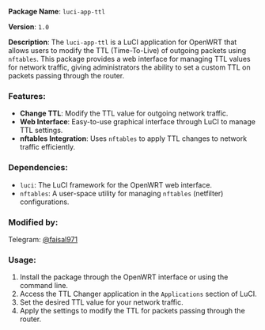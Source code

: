 **Package Name**: `luci-app-ttl`

**Version**: `1.0`

**Description**:
The `luci-app-ttl` is a LuCI application for OpenWRT that allows users to modify the TTL (Time-To-Live) of outgoing packets using `nftables`. This package provides a web interface for managing TTL values for network traffic, giving administrators the ability to set a custom TTL on packets passing through the router.

### Features:

* **Change TTL**: Modify the TTL value for outgoing network traffic.
* **Web Interface**: Easy-to-use graphical interface through LuCI to manage TTL settings.
* **nftables Integration**: Uses `nftables` to apply TTL changes to network traffic efficiently.

### Dependencies:

* `luci`: The LuCI framework for the OpenWRT web interface.
* `nftables`: A user-space utility for managing `nftables` (netfilter) configurations.

### Modified by:

Telegram: [@faisal971](https://t.me/faisal971)

### Usage:

1. Install the package through the OpenWRT interface or using the command line.
2. Access the TTL Changer application in the `Applications` section of LuCI.
3. Set the desired TTL value for your network traffic.
4. Apply the settings to modify the TTL for packets passing through the router.


